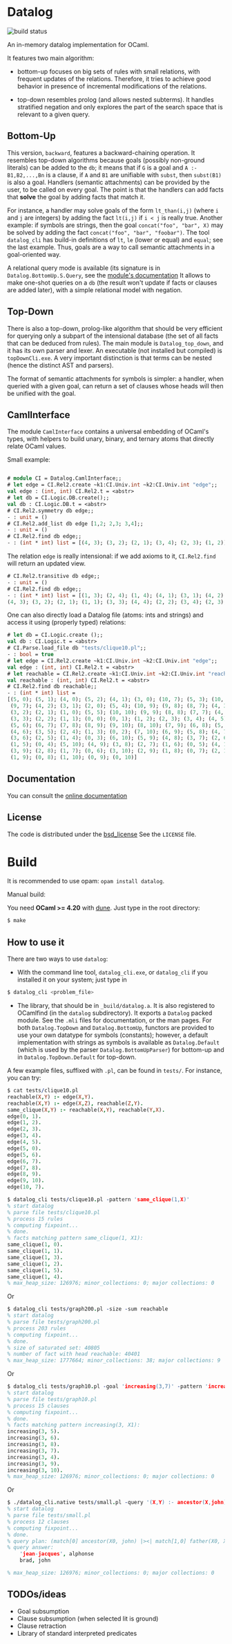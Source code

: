 # Datalog

![build status](https://travis-ci.org/c-cube/datalog.svg?branch=master)

An in-memory datalog implementation for OCaml.

It features two main algorithm:

- bottom-up focuses on big sets of rules with small relations, with frequent
  updates of the relations. Therefore, it tries to achieve good behavior in
  presence of incremental modifications of the relations.

- top-down resembles prolog (and allows nested subterms). It handles
  stratified negation and only explores the part of the search space that
  is relevant to a given query.

## Bottom-Up

This version, `backward`, features a backward-chaining operation. It resembles
top-down algorithms because goals (possibly non-ground literals) can be
added to the `db`; it means that if `G` is a goal and
`A :- B1,B2,...,Bn` is a clause,
if `A` and `B1` are unifiable with `subst`, then `subst(B1)` is also a goal.
Handlers (semantic attachments) can be provided by the user, to be called on
every goal. The point is that the handlers can add facts that **solve** the
goal by adding facts that match it.

For instance, a handler may solve goals of the form `lt_than(i,j)` (where
`i` and `j` are integers) by adding the fact `lt(i,j)` if `i < j` is
really true. Another example: if symbols are strings, then the goal
`concat("foo", "bar", X)` may be solved by adding the fact
`concat("foo", "bar", "foobar")`. The tool `datalog_cli` has build-in
definitions of `lt`, `le` (lower or equal) and `equal`; see the last example.
Thus, goals are a way to call semantic attachments in a goal-oriented way.

A relational query mode is available (its signature is in
`Datalog.BottomUp.S.Query`, see the [module's documentation](http://cedeela.fr/~simon/software/datalog/BottomUp.S.Query.html)
It allows to make one-shot queries on a `db` (the result won't update
if facts or clauses are added later), with a simple relational model
with negation.

## Top-Down

There is also a top-down, prolog-like algorithm that should be very efficient
for querying only a subpart of the intensional database (the set of all
facts that can be deduced from rules). The main module is `Datalog_top_down`,
and it has its own parser and lexer. An executable (not installed but compiled)
is `topDownCli.exe`. A very important distinction is that terms
can be nested (hence the distinct AST and parsers).

The format of semantic attachments for symbols is simpler: a handler, when
queried with a given goal, can return a set of clauses whose heads will
then be unified with the goal.

## CamlInterface

The module `CamlInterface` contains a universal embedding of OCaml's types,
with helpers to build unary, binary, and ternary atoms that directly relate
OCaml values.

Small example:

```ocaml

# module CI = Datalog.CamlInterface;;
# let edge = CI.Rel2.create ~k1:CI.Univ.int ~k2:CI.Univ.int "edge";;
val edge : (int, int) CI.Rel2.t = <abstr>
# let db = CI.Logic.DB.create();;
val db : CI.Logic.DB.t = <abstr>
# CI.Rel2.symmetry db edge;;
- : unit = ()
# CI.Rel2.add_list db edge [1,2; 2,3; 3,4];;
- : unit = ()
# CI.Rel2.find db edge;;
- : (int * int) list = [(4, 3); (3, 2); (2, 1); (3, 4); (2, 3); (1, 2)]
```

The relation `edge` is really intensional: if we add axioms to it,
`CI.Rel2.find` will return an updated view.

```ocaml
# CI.Rel2.transitive db edge;;
- : unit = ()
# CI.Rel2.find db edge;;
- : (int * int) list = [(1, 3); (2, 4); (1, 4); (4, 1); (3, 1); (4, 2);
(4, 3); (3, 2); (2, 1); (1, 1); (3, 3); (4, 4); (2, 2); (3, 4); (2, 3); (1, 2)]
```

One can also directly load a Datalog file (atoms: ints and strings) and access
it using (properly typed) relations:

```ocaml
# let db = CI.Logic.create ();;
val db : CI.Logic.t = <abstr>
# CI.Parse.load_file db "tests/clique10.pl";;
- : bool = true
# let edge = CI.Rel2.create ~k1:CI.Univ.int ~k2:CI.Univ.int "edge";;
val edge : (int, int) CI.Rel2.t = <abstr>
# let reachable = CI.Rel2.create ~k1:CI.Univ.int ~k2:CI.Univ.int "reachable";;
val reachable : (int, int) CI.Rel2.t = <abstr>
# CI.Rel2.find db reachable;;
- : (int * int) list =
[(5, 0); (5, 1); (4, 0); (5, 2); (4, 1); (3, 0); (10, 7); (5, 3); (10, 8);
 (9, 7); (4, 2); (3, 1); (2, 0); (5, 4); (10, 9); (9, 8); (8, 7); (4, 3);
 (3, 2); (2, 1); (1, 0); (5, 5); (10, 10); (9, 9); (8, 8); (7, 7); (4, 4);
 (3, 3); (2, 2); (1, 1); (0, 0); (0, 1); (1, 2); (2, 3); (3, 4); (4, 5);
 (5, 6); (6, 7); (7, 8); (8, 9); (9, 10); (8, 10); (7, 9); (6, 8); (5, 7);
 (4, 6); (3, 5); (2, 4); (1, 3); (0, 2); (7, 10); (6, 9); (5, 8); (4, 7);
 (3, 6); (2, 5); (1, 4); (0, 3); (6, 10); (5, 9); (4, 8); (3, 7); (2, 6);
 (1, 5); (0, 4); (5, 10); (4, 9); (3, 8); (2, 7); (1, 6); (0, 5); (4, 10);
 (3, 9); (2, 8); (1, 7); (0, 6); (3, 10); (2, 9); (1, 8); (0, 7); (2, 10);
 (1, 9); (0, 8); (1, 10); (0, 9); (0, 10)]
 ```

## Documentation

You can consult the [online documentation](http://cedeela.fr/~simon/software/datalog/)

## License

The code is distributed under the [bsd_license](http://opensource.org/licenses/BSD-2-Clause)
See the `LICENSE` file.

Build
=====

It is recommended to use opam: `opam install datalog`.

Manual build:

You need **OCaml >= 4.20** with [dune](https://github.com/ocaml/dune). Just type in the root directory:

```sh
$ make
```

## How to use it

There are two ways to use `datalog`:

- With the command line tool, `datalog_cli.exe`, or `datalog_cli` if you
  installed it on your system; just type in

```sh
$ datalog_cli <problem_file>
```

- The library, that should be in `_build/datalog.a`. It is also registered to
  OCamlfind (in the `datalog` subdirectory). It exports a `Datalog` packed
  module. See the `.mli` files for documentation, or the man pages.
  For both `Datalog.TopDown` and `Datalog.BottomUp`, functors are
  provided to use your own datatype for symbols (constants);
  however, a default implementation with strings as symbols is available as
  `Datalog.Default` (which is used by the parser `Datalog.BottomUpParser`)
  for bottom-up and in `Datalog.TopDown.Default` for top-down.

A few example files, suffixed with `.pl`, can be found in `tests/`. For instance, you
can try:

```prolog
$ cat tests/clique10.pl
reachable(X,Y) :- edge(X,Y).
reachable(X,Y) :- edge(X,Z), reachable(Z,Y).
same_clique(X,Y) :- reachable(X,Y), reachable(Y,X).
edge(0, 1).
edge(1, 2).
edge(2, 3).
edge(3, 4).
edge(4, 5).
edge(5, 0).
edge(5, 6).
edge(6, 7).
edge(7, 8).
edge(8, 9).
edge(9, 10).
edge(10, 7).

$ datalog_cli tests/clique10.pl -pattern 'same_clique(1,X)'
% start datalog
% parse file tests/clique10.pl
% process 15 rules
% computing fixpoint...
% done.
% facts matching pattern same_clique(1, X1):
same_clique(1, 0).
same_clique(1, 1).
same_clique(1, 3).
same_clique(1, 2).
same_clique(1, 5).
same_clique(1, 4).
% max_heap_size: 126976; minor_collections: 0; major collections: 0
```

Or

```prolog
$ datalog_cli tests/graph200.pl -size -sum reachable
% start datalog
% parse file tests/graph200.pl
% process 203 rules
% computing fixpoint...
% done.
% size of saturated set: 40805
% number of fact with head reachable: 40401
% max_heap_size: 1777664; minor_collections: 38; major collections: 9
```

Or

```prolog
$ datalog_cli tests/graph10.pl -goal 'increasing(3,7)' -pattern 'increasing(3,X)'
% start datalog
% parse file tests/graph10.pl
% process 15 clauses
% computing fixpoint...
% done.
% facts matching pattern increasing(3, X1):
increasing(3, 5).
increasing(3, 6).
increasing(3, 8).
increasing(3, 7).
increasing(3, 4).
increasing(3, 9).
increasing(3, 10).
% max_heap_size: 126976; minor_collections: 0; major collections: 0
```

Or

```prolog
$ ./datalog_cli.native tests/small.pl -query '(X,Y) :- ancestor(X,john), father(X,Y), not mother(Y,Z)'
% start datalog
% parse file tests/small.pl
% process 12 clauses
% computing fixpoint...
% done.
% query plan: (match[0] ancestor(X0, john) |><| match[1,0] father(X0, X1)) |> match[2,1] mother(X1, X2)
% query answer:
    'jean-jacques', alphonse
    brad, john

% max_heap_size: 126976; minor_collections: 0; major collections: 0
```

## TODOs/ideas

- Goal subsumption
- Clause subsumption (when selected lit is ground)
- Clause retraction
- Library of standard interpreted predicates
